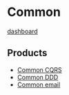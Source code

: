 # Common

[dashboard](product.dashboard.yml)

## Products

* [Common CQRS](cqrs/index.md)
* [Common DDD](ddd/index.md)
* [Common email](email/index.md)